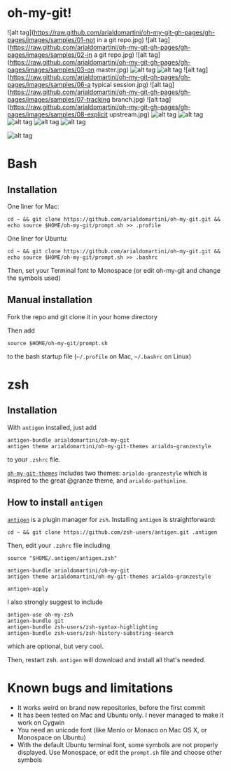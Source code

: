 # oh-my-git!



![alt tag](https://raw.github.com/arialdomartini/oh-my-git-gh-pages/gh-pages/images/samples/01-not in a git repo.jpg)
![alt tag](https://raw.github.com/arialdomartini/oh-my-git-gh-pages/gh-pages/images/samples/02-in a git repo.jpg)
![alt tag](https://raw.github.com/arialdomartini/oh-my-git-gh-pages/gh-pages/images/samples/03-on master.jpg)
![alt tag](https://raw.github.com/arialdomartini/oh-my-git-gh-pages/gh-pages/images/samples/04-untracked-add-commit.jpg)
![alt tag](https://raw.github.com/arialdomartini/oh-my-git-gh-pages/gh-pages/images/samples/05-rm.jpg)
![alt tag](https://raw.github.com/arialdomartini/oh-my-git-gh-pages/gh-pages/images/samples/06-a typical session.jpg)
![alt tag](https://raw.github.com/arialdomartini/oh-my-git-gh-pages/gh-pages/images/samples/07-tracking branch.jpg)
![alt tag](https://raw.github.com/arialdomartini/oh-my-git-gh-pages/gh-pages/images/samples/08-explicit upstream.jpg)
![alt tag](https://raw.github.com/arialdomartini/oh-my-git-gh-pages/gh-pages/images/samples/09-ahead.jpg)
![alt tag](https://raw.github.com/arialdomartini/oh-my-git-gh-pages/gh-pages/images/samples/10-behind.jpg)
![alt tag](https://raw.github.com/arialdomartini/oh-my-git-gh-pages/gh-pages/images/samples/11-diverge.jpg)
![alt tag](https://raw.github.com/arialdomartini/oh-my-git-gh-pages/gh-pages/images/samples/12-detached.jpg)
![alt tag](https://raw.github.com/arialdomartini/oh-my-git-gh-pages/gh-pages/images/samples/13-stash.jpg)


![alt tag](https://raw.github.com/arialdomartini/oh-my-git-gh-pages/gh-pages/images/shut-up.gif)


# Bash

## Installation

One liner for Mac:

    cd ~ && git clone https://github.com/arialdomartini/oh-my-git.git && echo source $HOME/oh-my-git/prompt.sh >> .profile


One liner for Ubuntu:

    cd ~ && git clone https://github.com/arialdomartini/oh-my-git.git && echo source $HOME/oh-my-git/prompt.sh >> .bashrc

Then, set your Terminal font to Monospace (or edit oh-my-git and change the symbols used)

## Manual installation


Fork the repo and git clone it in your home directory

Then add

    source $HOME/oh-my-git/prompt.sh

to the bash startup file (`~/.profile` on Mac, `~/.bashrc` on Linux)


# zsh

## Installation

With `antigen` installed, just add

    antigen-bundle arialdomartini/oh-my-git
    antigen theme arialdomartini/oh-my-git-themes arialdo-granzestyle

to your `.zshrc` file.

[`oh-my-git-themes`](https://github.com/arialdomartini/oh-my-git-themes) includes two themes: `arialdo-granzestyle` which is inspired to the great @granze theme, and `arialdo-pathinline`.

## How to install `antigen`

[`antigen`](https://github.com/zsh-users/antigen) is a plugin manager for `zsh`.
Installing `antigen` is straightforward:

    cd ~ && git clone https://github.com/zsh-users/antigen.git .antigen 

Then, edit your `.zshrc` file including

    source "$HOME/.antigen/antigen.zsh"

    antigen-bundle arialdomartini/oh-my-git
    antigen theme arialdomartini/oh-my-git-themes arialdo-granzestyle

    antigen-apply

I also strongly suggest to include

    antigen-use oh-my-zsh
    antigen-bundle git
    antigen-bundle zsh-users/zsh-syntax-highlighting
    antigen-bundle zsh-users/zsh-history-substring-search

which are optional, but very cool.

Then, restart zsh. `antigen` will download and install all that's needed.

# Known bugs and limitations

* It works weird on brand new repositories, before the first commit
* It has been tested on Mac and Ubuntu only. I never managed to make it work on Cygwin
* You need an unicode font (like Menlo or Monaco on Mac OS X, or Monospace on Ubuntu)
* With the default Ubuntu terminal font, some symbols are not properly displayed. Use Monospace, or edit the `prompt.sh` file and choose other symbols
